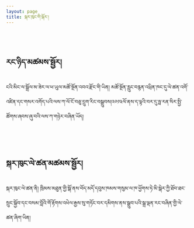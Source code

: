 ```yaml
---
layout: page
title: སྐར་ཁུང་གི་སྐོར་།
---
```

<br><br>
## རང་ཉིད་མཚམས་སྦྱོར། 
ངའི་མིང་ལ་སྒྲོལ་མ་ཟེར་ལ་ཕ་ཡུལ་མཚོ་སྔོན་འབའ་རྫོང་གི་ཡིན། མཚོ་སྔོན་རླུང་བརྙན་འཕྲིན་ཁང་དུ་ལེ་ཚན་འགོ་འཛིན་དང་གསར་འགོད་པའི་ལས་ཀ་ལོ་ངོ་བཅུ་དྲུག་རིང་བསྒྲུབས།༢༠༡༣ལོ་ནས་ད་ལྟའི་བར་དུ་ཧྥ་རན་སིར་སྤྱི་ཚོགས་ཞབས་ཞུ་བའི་ལས་ཀ་གཉེར་བཞིན་ཡོད།  
<br><br><br>
  





## སྐར་ཁུང་ལེ་ཚན་མཚམས་སྦྱོར། 
སྐར་ཁུང་ལེ་ཚན་ནི། ཁྲིམས་མཐུན་གྱི་སྒོ་ནས་བོད་མདོ་དབུས་ཁམས་གསུམ་ལ་ཁ་ཕྱོགས་ཏེ་མི་སྒེར་ཀྱི་ཐོབ་ཐང་སྲུང་སྐྱོབ་དང་བསམ་བློའི་གོ་རྟོགས་འཕེལ་རྒྱས་སུ་གཏོང་བར་དམིགས་ནས་སྒྲུབ་པའི་སྒྲ་ལྡན་རང་བཞིན་གྱི་ལེ་ཚན་ཞིག་ཡིན། 
